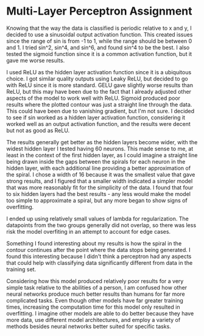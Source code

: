 # Multi-Layer Perceptron Assignment

Knowing that the way the data is classified is periodic relative to x and y, I
decided to use a sinusoidal output activation function. This created issues
since the range of sin is from -1 to 1, while the range should be between 0
and 1. I tried sin^2, sin^4, and sin^6, and found sin^4 to be the best. I also
tested the sigmoid function since it is a common activation function, but it
gave me worse results.

I used ReLU as the hidden layer activation function since it is a ubiquitous
choice. I got similar quality outputs using Leaky ReLU, but decided to go with
ReLU since it is more standard. GELU gave slightly worse results than ReLU, but
this may have been due to the fact that I already adjusted other aspects of the
model to work well with ReLU. Sigmoid produced poor results where the plotted
contour was just a straight line through the data. This could have been due to
vanishing gradient, but I'm not sure. I decided to see if sin worked as a
hidden layer activation function, considering it worked well as an output
activation function, and the results were decent but not as good as ReLU.

The results generally get better as the hidden layers become wider, with the
widest hidden layer I tested having 60 neurons. This made sense to me, at least
in the context of the first hidden layer, as I could imagine a straight line
being drawn inside the gaps between the spirals for each neuron in the hidden
layer, with each additional line providing a better approximation of the
spiral. I chose a width of 16 because it was the smallest value that gave
strong results, and I figured that a smaller width indicated a simpler model
that was more reasonably fit for the simplicity of the data. I found that four
to six hidden layers had the best results - any less would make the model too
simple to approximate a spiral, but any more began to show signs of
overfitting.

I ended up using relatively small values of lambda for regularization. The
datapoints from the two groups generally did not overlap, so there was less
risk the model overfiting in an attempt to account for edge cases.

Something I found interesting about my results is how the spiral in the contour
continues after the point where the data stops being generated. I found this
interesting because I didn't think a perceptron had any aspects that could help
with classifying data significantly different from data in the training set.

Considering how this model produced relatively poor results for a very simple
task relative to the abilities of a person, I am confused how other neural
networks produce much better results than humans for far more complicated
tasks. Even though other models have far greater training times, increasing the
computation time for this model only resulted in overfitting. I imagine other
models are able to do better because they have more data, use different model
architectures, and employ a variety of methods besides neural networks better
suited for specific tasks.